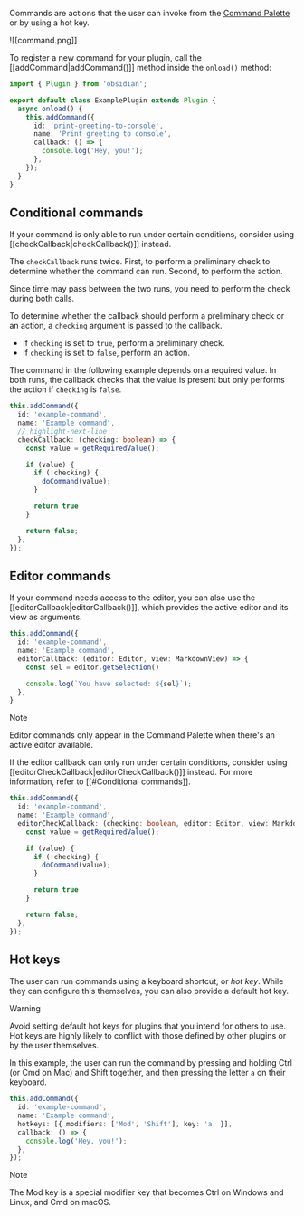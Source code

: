 Commands are actions that the user can invoke from the [Command Palette](https://help.obsidian.md/Plugins/Command+palette) or by using a hot key.

![[command.png]]

To register a new command for your plugin, call the [[addCommand|addCommand()]] method inside the `onload()` method:

```ts
import { Plugin } from 'obsidian';

export default class ExamplePlugin extends Plugin {
  async onload() {
    this.addCommand({
      id: 'print-greeting-to-console',
      name: 'Print greeting to console',
      callback: () => {
        console.log('Hey, you!');
      },
    });
  }
}
```

## Conditional commands

If your command is only able to run under certain conditions, consider using [[checkCallback|checkCallback()]] instead.

The `checkCallback` runs twice. First, to perform a preliminary check to determine whether the command can run. Second, to perform the action.

Since time may pass between the two runs, you need to perform the check during both calls.

To determine whether the callback should perform a preliminary check or an action, a `checking` argument is passed to the callback.

- If `checking` is set to `true`, perform a preliminary check.
- If `checking` is set to `false`, perform an action.

The command in the following example depends on a required value. In both runs, the callback checks that the value is present but only performs the action if `checking` is `false`.

```ts
this.addCommand({
  id: 'example-command',
  name: 'Example command',
  // highlight-next-line
  checkCallback: (checking: boolean) => {
    const value = getRequiredValue();

    if (value) {
      if (!checking) {
        doCommand(value);
      }

      return true
    }

    return false;
  },
});
```

## Editor commands

If your command needs access to the editor, you can also use the [[editorCallback|editorCallback()]], which provides the active editor and its view as arguments.

```ts
this.addCommand({
  id: 'example-command',
  name: 'Example command',
  editorCallback: (editor: Editor, view: MarkdownView) => {
    const sel = editor.getSelection()

    console.log(`You have selected: ${sel}`);
  },
}
```

> [!note]
> Editor commands only appear in the Command Palette when there's an active editor available.

If the editor callback can only run under certain conditions, consider using [[editorCheckCallback|editorCheckCallback()]] instead. For more information, refer to [[#Conditional commands]].

```ts
this.addCommand({
  id: 'example-command',
  name: 'Example command',
  editorCheckCallback: (checking: boolean, editor: Editor, view: MarkdownView) => {
    const value = getRequiredValue();

    if (value) {
      if (!checking) {
        doCommand(value);
      }

      return true
    }

    return false;
  },
});
```

## Hot keys

The user can run commands using a keyboard shortcut, or _hot key_. While they can configure this themselves, you can also provide a default hot key.

> [!warning]
> Avoid setting default hot keys for plugins that you intend for others to use. Hot keys are highly likely to conflict with those defined by other plugins or by the user themselves.

In this example, the user can run the command by pressing and holding Ctrl (or Cmd on Mac) and Shift together, and then pressing the letter `a` on their keyboard.

```ts
this.addCommand({
  id: 'example-command',
  name: 'Example command',
  hotkeys: [{ modifiers: ['Mod', 'Shift'], key: 'a' }],
  callback: () => {
    console.log('Hey, you!');
  },
});
```

> [!note]
> The Mod key is a special modifier key that becomes Ctrl on Windows and Linux, and Cmd on macOS.
